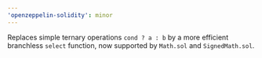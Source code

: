 ```yaml
---
'openzeppelin-solidity': minor
---
```


Replaces simple ternary operations `cond ? a : b` by a more efficient branchless `select` function, now supported by `Math.sol` and `SignedMath.sol`.
